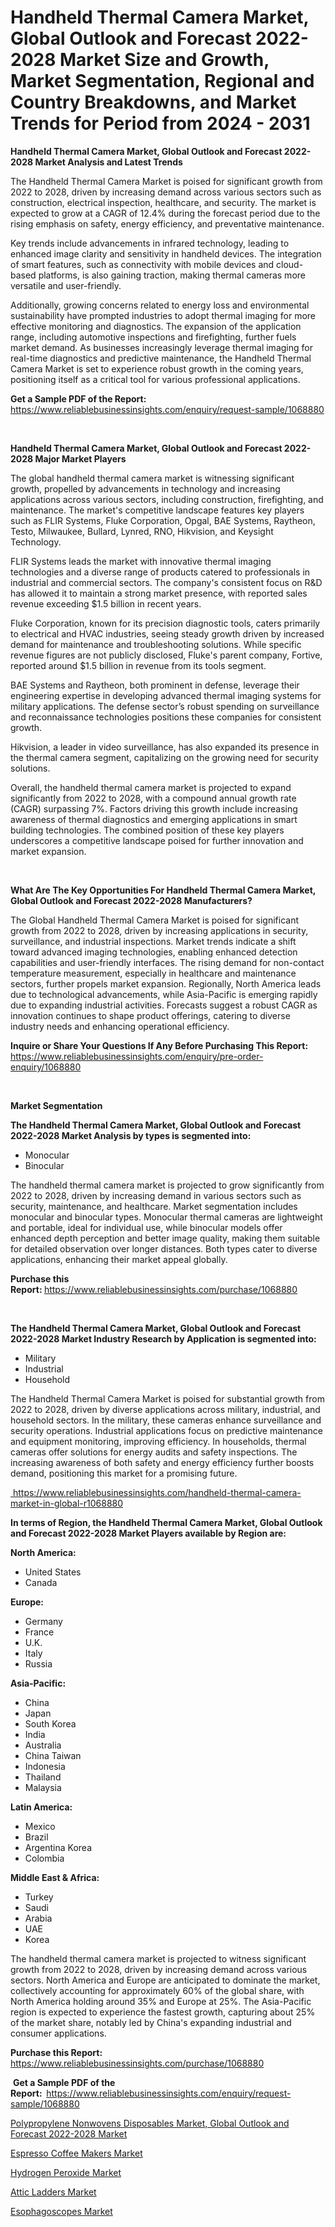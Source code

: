 <p><h1>Handheld Thermal Camera Market, Global Outlook and Forecast 2022-2028 Market Size and Growth, Market Segmentation, Regional and Country Breakdowns, and Market Trends for Period from 2024 -  2031</h1></p><p><strong>Handheld Thermal Camera Market, Global Outlook and Forecast 2022-2028 Market Analysis and Latest Trends</strong></p>
<p><p>The Handheld Thermal Camera Market is poised for significant growth from 2022 to 2028, driven by increasing demand across various sectors such as construction, electrical inspection, healthcare, and security. The market is expected to grow at a CAGR of 12.4% during the forecast period due to the rising emphasis on safety, energy efficiency, and preventative maintenance. </p><p>Key trends include advancements in infrared technology, leading to enhanced image clarity and sensitivity in handheld devices. The integration of smart features, such as connectivity with mobile devices and cloud-based platforms, is also gaining traction, making thermal cameras more versatile and user-friendly. </p><p>Additionally, growing concerns related to energy loss and environmental sustainability have prompted industries to adopt thermal imaging for more effective monitoring and diagnostics. The expansion of the application range, including automotive inspections and firefighting, further fuels market demand. As businesses increasingly leverage thermal imaging for real-time diagnostics and predictive maintenance, the Handheld Thermal Camera Market is set to experience robust growth in the coming years, positioning itself as a critical tool for various professional applications.</p></p>
<p><strong>Get a Sample PDF of the Report:&nbsp;</strong> <a href="https://www.reliablebusinessinsights.com/enquiry/request-sample/1068880">https://www.reliablebusinessinsights.com/enquiry/request-sample/1068880</a></p>
<p>&nbsp;</p>
<p><strong>Handheld Thermal Camera Market, Global Outlook and Forecast 2022-2028 Major Market Players</strong></p>
<p><p>The global handheld thermal camera market is witnessing significant growth, propelled by advancements in technology and increasing applications across various sectors, including construction, firefighting, and maintenance. The market's competitive landscape features key players such as FLIR Systems, Fluke Corporation, Opgal, BAE Systems, Raytheon, Testo, Milwaukee, Bullard, Lynred, RNO, Hikvision, and Keysight Technology.</p><p>FLIR Systems leads the market with innovative thermal imaging technologies and a diverse range of products catered to professionals in industrial and commercial sectors. The company's consistent focus on R&D has allowed it to maintain a strong market presence, with reported sales revenue exceeding $1.5 billion in recent years.</p><p>Fluke Corporation, known for its precision diagnostic tools, caters primarily to electrical and HVAC industries, seeing steady growth driven by increased demand for maintenance and troubleshooting solutions. While specific revenue figures are not publicly disclosed, Fluke's parent company, Fortive, reported around $1.5 billion in revenue from its tools segment.</p><p>BAE Systems and Raytheon, both prominent in defense, leverage their engineering expertise in developing advanced thermal imaging systems for military applications. The defense sector’s robust spending on surveillance and reconnaissance technologies positions these companies for consistent growth. </p><p>Hikvision, a leader in video surveillance, has also expanded its presence in the thermal camera segment, capitalizing on the growing need for security solutions. </p><p>Overall, the handheld thermal camera market is projected to expand significantly from 2022 to 2028, with a compound annual growth rate (CAGR) surpassing 7%. Factors driving this growth include increasing awareness of thermal diagnostics and emerging applications in smart building technologies. The combined position of these key players underscores a competitive landscape poised for further innovation and market expansion.</p></p>
<p>&nbsp;</p>
<p><strong>What Are The Key Opportunities For Handheld Thermal Camera Market, Global Outlook and Forecast 2022-2028 Manufacturers?</strong></p>
<p><p>The Global Handheld Thermal Camera Market is poised for significant growth from 2022 to 2028, driven by increasing applications in security, surveillance, and industrial inspections. Market trends indicate a shift toward advanced imaging technologies, enabling enhanced detection capabilities and user-friendly interfaces. The rising demand for non-contact temperature measurement, especially in healthcare and maintenance sectors, further propels market expansion. Regionally, North America leads due to technological advancements, while Asia-Pacific is emerging rapidly due to expanding industrial activities. Forecasts suggest a robust CAGR as innovation continues to shape product offerings, catering to diverse industry needs and enhancing operational efficiency.</p></p>
<p><strong>Inquire or Share Your Questions If Any Before Purchasing This Report:</strong> <a href="https://www.reliablebusinessinsights.com/enquiry/pre-order-enquiry/1068880">https://www.reliablebusinessinsights.com/enquiry/pre-order-enquiry/1068880</a></p>
<p>&nbsp;</p>
<p><strong>Market Segmentation</strong></p>
<p><strong>The Handheld Thermal Camera Market, Global Outlook and Forecast 2022-2028 Market Analysis by types is segmented into:</strong></p>
<p><ul><li>Monocular</li><li>Binocular</li></ul></p>
<p><p>The handheld thermal camera market is projected to grow significantly from 2022 to 2028, driven by increasing demand in various sectors such as security, maintenance, and healthcare. Market segmentation includes monocular and binocular types. Monocular thermal cameras are lightweight and portable, ideal for individual use, while binocular models offer enhanced depth perception and better image quality, making them suitable for detailed observation over longer distances. Both types cater to diverse applications, enhancing their market appeal globally.</p></p>
<p><strong>Purchase this Report:&nbsp;</strong><a href="https://www.reliablebusinessinsights.com/purchase/1068880">https://www.reliablebusinessinsights.com/purchase/1068880</a></p>
<p>&nbsp;</p>
<p><strong>The Handheld Thermal Camera Market, Global Outlook and Forecast 2022-2028 Market Industry Research by Application is segmented into:</strong></p>
<p><ul><li>Military</li><li>Industrial</li><li>Household</li></ul></p>
<p><p>The Handheld Thermal Camera Market is poised for substantial growth from 2022 to 2028, driven by diverse applications across military, industrial, and household sectors. In the military, these cameras enhance surveillance and security operations. Industrial applications focus on predictive maintenance and equipment monitoring, improving efficiency. In households, thermal cameras offer solutions for energy audits and safety inspections. The increasing awareness of both safety and energy efficiency further boosts demand, positioning this market for a promising future.</p></p>
<p><a href="https://www.reliablebusinessinsights.com/handheld-thermal-camera-market-in-global-r1068880">&nbsp;https://www.reliablebusinessinsights.com/handheld-thermal-camera-market-in-global-r1068880</a></p>
<p><strong>In terms of Region, the Handheld Thermal Camera Market, Global Outlook and Forecast 2022-2028 Market Players available by Region are:</strong></p>
<p>
    <p> <strong> North America: </strong>
        <ul>
            <li>United States</li>
            <li>Canada</li>
        </ul>
        </p> 
    <p> <strong> Europe: </strong>
        <ul>
            <li>Germany</li>
            <li>France</li>
            <li>U.K.</li>
            <li>Italy</li>
            <li>Russia</li>
        </ul>
        </p> 
    <p> <strong> Asia-Pacific: </strong>
        <ul>
            <li>China</li>
            <li>Japan</li>
            <li>South Korea</li>
            <li>India</li>
            <li>Australia</li>
            <li>China Taiwan</li>
            <li>Indonesia</li>
            <li>Thailand</li>
            <li>Malaysia</li>
        </ul>
        </p> 
    <p> <strong> Latin America: </strong>
        <ul>
            <li>Mexico</li>
            <li>Brazil</li>
            <li>Argentina Korea</li>
            <li>Colombia</li>
        </ul>
        </p> 
    <p> <strong> Middle East & Africa: </strong>
        <ul>
            <li>Turkey</li>
            <li>Saudi</li>
            <li>Arabia</li>
            <li>UAE</li>
            <li>Korea</li>
        </ul>
    </p>
    </p>
<p><p>The handheld thermal camera market is projected to witness significant growth from 2022 to 2028, driven by increasing demand across various sectors. North America and Europe are anticipated to dominate the market, collectively accounting for approximately 60% of the global share, with North America holding around 35% and Europe at 25%. The Asia-Pacific region is expected to experience the fastest growth, capturing about 25% of the market share, notably led by China's expanding industrial and consumer applications.</p></p>
<p><strong>Purchase this Report: </strong><a href="https://www.reliablebusinessinsights.com/purchase/1068880">https://www.reliablebusinessinsights.com/purchase/1068880</a></p>
<p>&nbsp;<strong>Get a Sample PDF of the Report:&nbsp;&nbsp;</strong><a href="https://www.reliablebusinessinsights.com/enquiry/request-sample/1068880">https://www.reliablebusinessinsights.com/enquiry/request-sample/1068880</a></p>
<p><strong></strong></p>
<p><p><a href="https://github.com/SanjidaMahmud81/Market-Research-Report-List-1/blob/main/polypropylene-nonwovens-disposables-market-global-outlook-and-forecast-2022-2028-market.md">Polypropylene Nonwovens Disposables Market, Global Outlook and Forecast 2022-2028 Market</a></p><p><a href="https://medium.com/@caroline.lewis06756/the-comprehensive-espresso-coffee-makers-market-research-report-is-essential-for-understanding-43ad28ddbf12">Espresso Coffee Makers Market</a></p><p><a href="https://issuu.com/reportprime-2/docs/hydrogen-peroxide-market-size-2030._f4068506c1b87b">Hydrogen Peroxide Market</a></p><p><a href="https://medium.com/@caroline.lewis06756/the-global-attic-ladders-market-is-at-the-forefront-of-innovation-driving-rapid-industry-39ad91f43c99">Attic Ladders Market</a></p><p><a href="https://www.linkedin.com/pulse/esophagoscopes-market-outlook-complete-industry-analysis-2024-mq8de?trackingId=xf0nWvtlSWyE3marnCReTQ%3D%3D">Esophagoscopes Market</a></p></p>